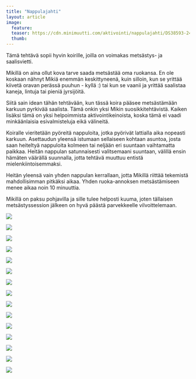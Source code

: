 ```yaml
---
title: "Nappulajahti"
layout: article
image:
  feature:
  teaser: https://cdn.minimuutti.com/aktivointi/nappulajahti/DS38593-245px.jpg
  thumb:
---
```


Tämä tehtävä sopii hyvin koirille, joilla on voimakas metsästys- ja saalisvietti.

Mikillä on aina ollut kova tarve saada metsästää oma ruokansa. En ole koskaan nähnyt Mikiä enemmän keskittyneenä, kuin silloin, kun se yrittää kiivetä oravan perässä puuhun - kyllä :) tai kun se vaanii ja yrittää saalistaa kaneja, lintuja tai pieniä jyrsijöitä.

Siitä sain idean tähän tehtävään, kun tässä koira pääsee metsästämään karkuun pyrkivää saalista. Tämä onkin yksi Mikin suosikkitehtävistä. Kaiken lisäksi tämä on yksi helpoimmista aktivointikeinoista, koska tämä ei vaadi minkäänlaisia esivalmisteluja eikä välineitä.

Koiralle vieritetään pyöreitä nappuloita, jotka pyörivät lattialla aika nopeasti karkuun. Asettaudun yleensä istumaan sellaiseen kohtaan asuntoa, josta saan heiteltyä nappuloita kolmeen tai neljään eri suuntaan vaihtamatta paikkaa. Heitän nappulan satunnaisesti valitsemaani suuntaan, välillä ensin hämäten väärällä suunnalla, jotta tehtävä muuttuu entistä mielenkiintoisemmaksi.

Heitän yleensä vain yhden nappulan kerrallaan, jotta Mikillä riittää tekemistä mahdollisimman pitkäksi aikaa. Yhden ruoka-annoksen metsästämiseen menee aikaa noin 10 minuuttia.

Mikillä on paksu pohjavilla ja sille tulee helposti kuuma, joten tällaisen metsästyssession jälkeen on hyvä päästä parvekkeelle vilvoittelemaan.

![](https://cdn.minimuutti.com/aktivointi/nappulajahti/DS38471-800px.jpg)

![](https://cdn.minimuutti.com/aktivointi/nappulajahti/DS38472-800px.jpg)

![](https://cdn.minimuutti.com/aktivointi/nappulajahti/DS38473-800px.jpg)

![](https://cdn.minimuutti.com/aktivointi/nappulajahti/DS38474-800px.jpg)

![](https://cdn.minimuutti.com/aktivointi/nappulajahti/DS38475-800px.jpg)

![](https://cdn.minimuutti.com/aktivointi/nappulajahti/DS38568-800px.jpg)

![](https://cdn.minimuutti.com/aktivointi/nappulajahti/DS38569-800px.jpg)

![](https://cdn.minimuutti.com/aktivointi/nappulajahti/DS38570-800px.jpg)

![](https://cdn.minimuutti.com/aktivointi/nappulajahti/DS38571-800px.jpg)

![](https://cdn.minimuutti.com/aktivointi/nappulajahti/DS38572-800px.jpg)

![](https://cdn.minimuutti.com/aktivointi/nappulajahti/DS38573-800px.jpg)

![](https://cdn.minimuutti.com/aktivointi/nappulajahti/DS38593-800px.jpg)

![](https://cdn.minimuutti.com/aktivointi/nappulajahti/DS38594-800px.jpg)

![](https://cdn.minimuutti.com/aktivointi/nappulajahti/DS38595-800px.jpg)

![](https://cdn.minimuutti.com/aktivointi/nappulajahti/DS38597-800px.jpg)
